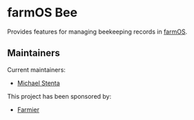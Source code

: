 # farmOS Bee

Provides features for managing beekeeping records in
[farmOS](https://farmOS.org).

## Maintainers

Current maintainers:
- [Michael Stenta](https://github.com/mstenta)

This project has been sponsored by:
- [Farmier](https://farmier.com)
